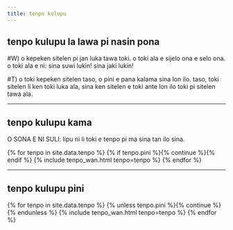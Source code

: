 ```yaml
---
title: tenpo kulupu
---
```

  
## tenpo kulupu la lawa pi nasin pona

#W) o kepeken sitelen pi jan luka tawa toki. o toki ala e sijelo ona e selo ona. o toki ala e ni: sina suwi lukin! sina jaki lukin!

#T) o toki kepeken sitelen taso, o pini e pana kalama sina lon ilo. taso, toki sitelen li ken toki luka ala, sina ken sitelen e toki ante lon ilo toki pi sitelen tawa ala.

---

## tenpo kulupu kama

<p class="insa">O SONA E NI SULI: lipu ni li toki e tenpo pi ma sina tan ilo sina.</p>

{% for tenpo in site.data.tenpo %}
{% if tenpo.pini %}{% continue %}{% endif %}
{% include tenpo_wan.html tenpo=tenpo %}
{% endfor %}

---
  
## tenpo kulupu pini

{% for tenpo in site.data.tenpo %}
{% unless tenpo.pini %}{% continue %}{% endunless %}
{% include tenpo_wan.html tenpo=tenpo %}
{% endfor %}

<script src="ijo/nasin-nanpa-pona.js"></script>
<script src="ijo/ante-tenpo.js"></script>

